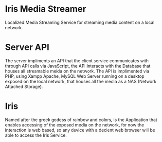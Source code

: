 # Iris Media Streamer

Localized Media Streaming Service for streaming media content on a local network.

# Server API
The server impliments an API that the client service communicates with through API calls via JavaScript, the API interacts with the Database that houses all streamable meida on the network. The API is implimented via PHP, using Xampp Apache, MySQL Web Server running on a desktop exposed on the local network, that houses all the media as a NAS (Network Attached Storage).

# Iris
Named after the greek godess of rainbow and colors, is the Application that enables accessing of the exposed media on the network, for now the interaction is web based, so any device with a decient web browser will be able to access the Iris Service. 
